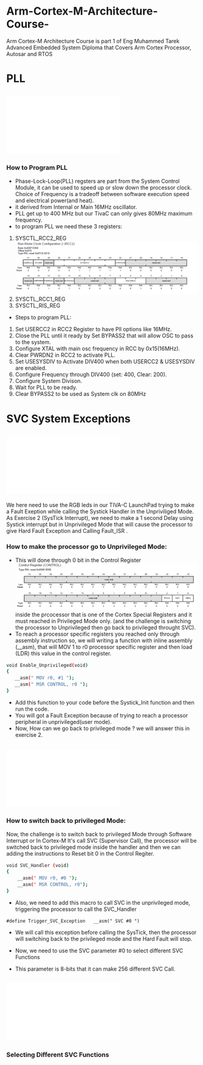 # Arm-Cortex-M-Architecture-Course-
Arm Cortex-M Architecture Course is part 1 of Eng Muhammed Tarek Advanced Embedded System Diploma that Covers Arm Cortex Processor, Autosar and RTOS 
# PLL
## ![Exercise 1](<PLL_Exercise1/main.c>)
### How to Program PLL
- Phase-Lock-Loop(PLL) regsters are part from the System Control Module, it can be used to speed up or slow down the processor clock. Choice of Frequency is a tradeoff between software execution speed and electrical power(and heat). 
- it derived from Internal or Main 16MHz oscillator.
- PLL get up to 400 MHz but our TivaC can only gives 80MHz maximum frequency.
- to program PLL we need these 3 registers:
1. SYSCTL_RCC2_REG ![image](<Images/Run-Mode Clock Configuration 2 (System Control Module).PNG>)
2. SYSCTL_RCC1_REG
3. SYSCTL_RIS_REG
- Steps to program PLL: 
1. Set USERCC2 in RCC2 Register to have Pll options like 16MHz.
2. Close the PLL until it ready by Set BYPASS2 that will allow OSC to pass to the system.
3. Configure XTAL with main osc frequency in RCC by 0x15(16MHz).
4. Clear PWRDN2 in RCC2 to activate PLL.
5. Set USESYSDIV to Activate DIV400 when both USERCC2 & USESYSDIV are enabled.
6. Configure Frequency through DIV400 (set: 400, Clear: 200).
7. Configure System Divison.
8. Wait for PLL to be ready.
9. Clear BYPASS2 to be used as System clk on 80MHz



# SVC System Exceptions
## ![Exerise 1](<SVC_Exercise 1/main.c>)
We here need to use the RGB leds in our TIVA-C LaunchPad trying to make a Fault Exeption while calling the Systick Handler in the 
Unpriviliged Mode. 
As Exercise 2 (SysTick Interrupt), we need to make a 1 second Delay using Systick interrupt but in Unprivileged Mode that will cause the processor to give Hard Fault Exception and Calling Fault_ISR .

### How to make the processor go to Unprivileged Mode:
- This will done through 0 bit in the Control Register  ![Control Register](<Images/Control Register (Processor Specific).PNG>) inside the prcocessor that is one of the Cortex Special Registers and it must reached in Privileged Mode only. (and the challenge is switching the processor to Unprivileged then go back to privileged throught SVC).
- To reach a processor specific registers you reached only through assembly instruction so, we will writing a function with inline assembly (__asm), that will MOV 1 to r0 processor specific register and then load (LDR) this value in the control register.
```bash
void Enable_Unprivileged(void)
{
   __asm(" MOV r0, #1 ");
   __asm(" MSR CONTROL, r0 ");
}
```
- Add this function to your code before the Systick_Init function and then run the code.
- You will got a Fault Exception because of trying to reach a processor peripheral in unprivileged(user mode).
- Now, How can we go back to privileged mode ? we will answer this in exercise 2.

## ![Exercise 2](<SVC_Exercise 2/main.c>) 

### How to switch back to privileged Mode:
Now, the challenge is to switch back to privileged Mode through Software Interrupt or In Cortex-M It's call SVC (Supervisor Call), the processor will be switched back to privileged mode inside the handler and then we can adding the instructions to Reset bit 0 in the Control Regiter.
```bash 
void SVC_Handler (void)
{
    __asm(" MOV r0, #0 ");
    __asm(" MSR CONTROL, r0");
}
```
- Also, we need to add this macro to call SVC in the unprivileged mode, triggering the processor to call the SVC_Handler
```
#define Trigger_SVC_Exception   __asm(" SVC #0 ")
```
- We will call this exception before calling the SysTick, then the processor will switching back to the privileged mode and the Hard Fault will stop.

- Now, we need to use the SVC parameter #0 to select different SVC Functions
- This parameter is 8-bits that it can make 256 different SVC Call.

## ![Exercise 3](<SVC_Exercise 3/main.c>)
### Selecting Different SVC Functions